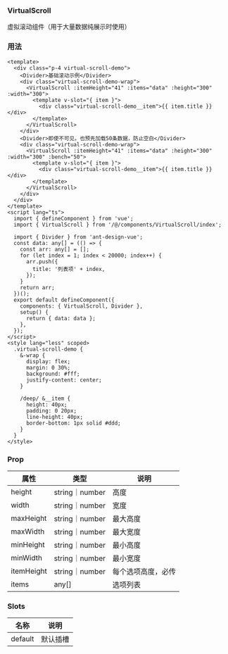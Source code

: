 ### VirtualScroll

虚拟滚动组件（用于大量数据纯展示时使用）

### 用法

```vue
<template>
  <div class="p-4 virtual-scroll-demo">
    <Divider>基础滚动示例</Divider>
    <div class="virtual-scroll-demo-wrap">
      <VirtualScroll :itemHeight="41" :items="data" :height="300" :width="300">
        <template v-slot="{ item }">
          <div class="virtual-scroll-demo__item">{{ item.title }}</div>
        </template>
      </VirtualScroll>
    </div>
    <Divider>即使不可见，也预先加载50条数据，防止空白</Divider>
    <div class="virtual-scroll-demo-wrap">
      <VirtualScroll :itemHeight="41" :items="data" :height="300" :width="300" :bench="50">
        <template v-slot="{ item }">
          <div class="virtual-scroll-demo__item">{{ item.title }}</div>
        </template>
      </VirtualScroll>
    </div>
  </div>
</template>
<script lang="ts">
  import { defineComponent } from 'vue';
  import { VirtualScroll } from '/@/components/VirtualScroll/index';

  import { Divider } from 'ant-design-vue';
  const data: any[] = (() => {
    const arr: any[] = [];
    for (let index = 1; index < 20000; index++) {
      arr.push({
        title: '列表项' + index,
      });
    }
    return arr;
  })();
  export default defineComponent({
    components: { VirtualScroll, Divider },
    setup() {
      return { data: data };
    },
  });
</script>
<style lang="less" scoped>
  .virtual-scroll-demo {
    &-wrap {
      display: flex;
      margin: 0 30%;
      background: #fff;
      justify-content: center;
    }

    /deep/ &__item {
      height: 40px;
      padding: 0 20px;
      line-height: 40px;
      border-bottom: 1px solid #ddd;
    }
  }
</style>
```

### Prop

| 属性 | 类型 | 说明 |
| -- | -- | -- |
| height | string｜number | 高度 |
| width | string｜number | 宽度 |
| maxHeight | string｜number | 最大高度 |
| maxWidth | string｜number | 最大宽度 |
| minHeight | string｜number | 最小高度 |
| minWidth | string｜number | 最小宽度 |
| itemHeight | string｜number | 每个选项高度，必传 |
| items | any[] | 选项列表 |

### Slots

| 名称 | 说明 |
| -- | -- |
| default | 默认插槽 |
